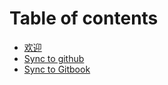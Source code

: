 # Table of contents

* [欢迎](README.md)
* [Sync to github](sync-to-github.md)
* [Sync to Gitbook](sync-to-gitbook.md)
